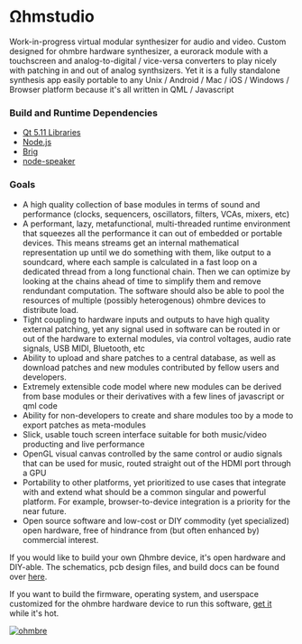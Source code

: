 # Ωhmstudio

Work-in-progress virtual modular synthesizer for audio and video.  Custom designed for ohmbre hardware synthesizer, a eurorack module with a touchscreen and analog-to-digital / vice-versa converters to play nicely with patching in and out of analog synthsizers.  Yet it is a fully standalone synthesis app easily portable to any Unix / Android / Mac / iOS / Windows / Browser platform because it's all written in QML / Javascript

### Build and Runtime Dependencies

* [Qt 5.11 Libraries](https://www.qt.io/download-qt-installer)
* [Node.js](https://nodejs.org/en/)
* [Brig](https://github.com/BrigJS/brig)
* [node-speaker](https://github.com/TooTallNate/node-speaker)

### Goals

* A high quality collection of base modules in terms of sound and performance (clocks, sequencers, oscillators, filters, VCAs, mixers, etc)
* A performant, lazy, metafunctional, multi-threaded runtime environment that squeezes all the performance it can out of embedded or portable devices.  This means streams get an internal mathematical representation up until we do something with them, like output to a soundcard, where each sample is calculated in a fast loop on a dedicated thread from a long functional chain. Then we can optimize by looking at the chains ahead of time to simplify them and remove rendundant computation.  The software should also be able to pool the resources of multiple (possibly heterogenous) ohmbre devices to distribute load.
* Tight coupling to hardware inputs and outputs to have high quality external patching, yet any signal used in software can be routed in or out of the hardware to external modules, via control voltages, audio rate signals, USB MIDI, Bluetooth, etc 
* Ability to upload and share patches to a central database, as well as download patches and new modules contributed by fellow users and developers.
* Extremely extensible code model where new modules can be derived from base modules or their derivatives with a few lines of javascript or qml code
* Ability for non-developers to create and share modules too by a mode to export patches as meta-modules
* Slick, usable touch screen interface suitable for both music/video producting and live performance
* OpenGL visual canvas controlled by the same control or audio signals that can be used for music, routed straight out of the HDMI port through a GPU 
* Portability to other platforms, yet prioritized to use cases that integrate with and extend what should be a common singular and powerful platform. For example, browser-to-device integration is a priority for the near future.
* Open source software and low-cost or DIY commodity (yet specialized) open hardware, free of hindrance from (but often enhanced by) commercial interest.

If you would like to build your own Ωhmbre device, it's open hardware and DIY-able. The schematics, pcb design files, and build docs can be found over [here](https://github.com/ohmbre/ohmbre).

If you want to build the firmware, operating system, and userspace customized for the ohmbre hardware device to run this software, [get it](https://github.com/ohmbre/ohmwares) while it's hot. 

[![ohmbre](https://i.imgur.com/CpHEKZk.png)](https://vimeo.com/261403175 "Demo #1 - Toying with UI paradigm - click to watch")

